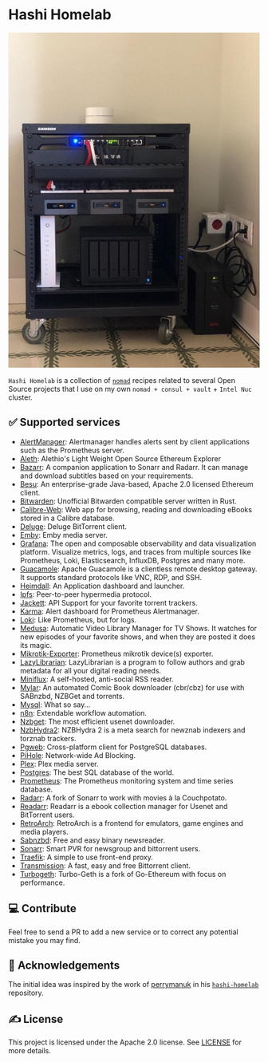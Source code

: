 # Hashi Homelab

![Cluster](.assets/cluster.jpeg)

`Hashi Homelab` is a collection of [`nomad`](https://www.nomadproject.io/) recipes related to several Open Source projects that I use on my own `nomad + consul + vault` + `Intel Nuc` cluster.

## ✅ Supported services

- [AlertManager](https://www.prometheus.io/docs/alerting/latest/alertmanager/): Alertmanager handles alerts sent by client applications such as the Prometheus server.
- [Aleth](https://github.com/Alethio/ethereum-lite-explorer): Alethio's Light Weight Open Source Ethereum Explorer
- [Bazarr](https://www.bazarr.media/): A companion application to Sonarr and Radarr. It can manage and download subtitles based on your requirements.
- [Besu](https://github.com/hyperledger/besu): An enterprise-grade Java-based, Apache 2.0 licensed Ethereum client.
- [Bitwarden](https://github.com/dani-garcia/bitwarden_rs): Unofficial Bitwarden compatible server written in Rust.
- [Calibre-Web](https://github.com/janeczku/calibre-web): Web app for browsing, reading and downloading eBooks stored in a Calibre database.
- [Deluge](https://github.com/deluge-torrent/deluge): Deluge BitTorrent client.
- [Emby](https://hub.docker.com/u/emby): Emby media server.
- [Grafana](https://github.com/grafana/grafana): The open and composable observability and data visualization platform. Visualize metrics, logs, and traces from multiple sources like Prometheus, Loki, Elasticsearch, InfluxDB, Postgres and many more.
- [Guacamole](https://guacamole.apache.org/): Apache Guacamole is a clientless remote desktop gateway. It supports standard protocols like VNC, RDP, and SSH.
- [Heimdall](https://github.com/linuxserver/Heimdall): An Application dashboard and launcher.
- [Ipfs](https://github.com/ipfs/ipfs): Peer-to-peer hypermedia protocol.
- [Jackett](https://github.com/Jackett/Jackett): API Support for your favorite torrent trackers.
- [Karma](https://github.com/prymitive/karma): Alert dashboard for Prometheus Alertmanager.
- [Loki](https://github.com/grafana/loki): Like Prometheus, but for logs.
- [Medusa](https://github.com/pymedusa/Medusa): Automatic Video Library Manager for TV Shows. It watches for new episodes of your favorite shows, and when they are posted it does its magic.
- [Mikrotik-Exporter](https://github.com/nshttpd/mikrotik-exporter): Prometheus mikrotik device(s) exporter.
- [LazyLibrarian](https://lazylibrarian.gitlab.io/): LazyLibrarian is a program to follow authors and grab metadata for all your digital reading needs.
- [Miniflux](https://github.com/swanson/miniflux): A self-hosted, anti-social RSS reader.
- [Mylar](https://github.com/evilhero/mylar): An automated Comic Book downloader (cbr/cbz) for use with SABnzbd, NZBGet and torrents.
- [Mysql](https://www.mysql.com/): What so say...
- [n8n](https://n8n.io/): Extendable workflow automation.
- [Nzbget](https://nzbget.net/): The most efficient usenet downloader.
- [NzbHydra2](https://github.com/theotherp/nzbhydra2/): NZBHydra 2 is a meta search for newznab indexers and torznab trackers.
- [Pgweb](https://sosedoff.github.io/pgweb/): Cross-platform client for PostgreSQL databases. 
- [PiHole](https://pi-hole.net/): Network-wide Ad Blocking.
- [Plex](https://www.plex.tv/): Plex media server.
- [Postgres](https://www.postgresql.org/): The best SQL database of the world.
- [Prometheus](https://github.com/prometheus/prometheus): The Prometheus monitoring system and time series database.
- [Radarr](https://github.com/Radarr/Radarr): A fork of Sonarr to work with movies à la Couchpotato.
- [Readarr](https://readarr.com/): Readarr is a ebook collection manager for Usenet and BitTorrent users.
- [RetroArch](https://www.retroarch.com/): RetroArch is a frontend for emulators, game engines and media players.
- [Sabnzbd](https://sabnzbd.org/): Free and easy binary newsreader.
- [Sonarr](https://github.com/Sonarr/Sonarr): Smart PVR for newsgroup and bittorrent users.
- [Traefik](https://traefik.io/): A simple to use front-end proxy.
- [Transmission](https://transmissionbt.com/): A fast, easy and free Bittorrent client.
- [Turbogeth](https://github.com/ledgerwatch/turbo-geth): Turbo-Geth is a fork of Go-Ethereum with focus on performance. 

## 💻 Contribute

Feel free to send a PR to add a new service or to correct any potential mistake you may find.

## 🙌 Acknowledgements

The initial idea was inspired by the work of [perrymanuk](https://github.com/perrymanuk) in his [`hashi-homelab`](https://github.com/perrymanuk/hashi-homelab) repository.

## ✍️ License

This project is licensed under the Apache 2.0 license. See [LICENSE](LICENSE) for more details.
